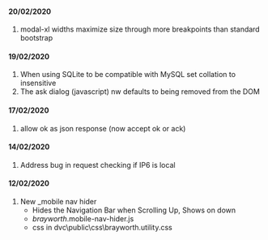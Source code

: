 #### 20/02/2020
1. modal-xl widths maximize size through more breakpoints than standard bootstrap

#### 19/02/2020
1. When using SQLite to be compatible with MySQL set collation to insensitive
1. The ask dialog (javascript) nw defaults to being removed from the DOM

#### 17/02/2020
1. allow ok as json response (now accept ok or ack)

#### 14/02/2020
1. Address bug in request checking if IP6 is local

#### 12/02/2020
1. New _mobile nav hider
   * Hides the Navigation Bar when Scrolling Up, Shows on down
   * _brayworth_.mobile-nav-hider.js
   * css in dvc\public\css\brayworth.utility.css